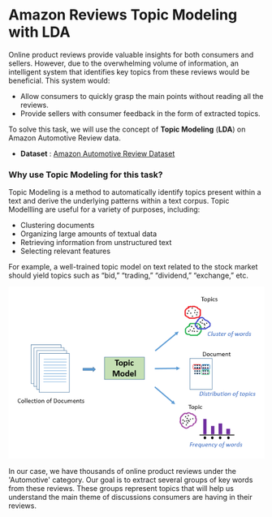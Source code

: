 # Amazon Reviews Topic Modeling with LDA

Online product reviews provide valuable insights for both consumers and sellers. However, due to the overwhelming volume of information, an intelligent system that identifies key topics from these reviews would be beneficial. This system would:
- Allow consumers to quickly grasp the main points without reading all the reviews.
- Provide sellers with consumer feedback in the form of extracted topics.

To solve this task, we will use the concept of **Topic Modeling** (**LDA**) on Amazon Automotive Review data.
- **Dataset** : [Amazon Automotive Review Dataset](http://snap.stanford.edu/data/amazon/productGraph/categoryFiles/reviews_Automotive_5.json.gz)

### Why use Topic Modeling for this task?

Topic Modeling is a method to automatically identify topics present within a text and derive the underlying patterns within a text corpus. Topic Modellling are useful for a variety of purposes, including:
- Clustering documents
- Organizing large amounts of textual data
- Retrieving information from unstructured text
- Selecting relevant features

For example, a well-trained topic model on text related to the stock market should yield topics such as “bid,” “trading,” “dividend,” “exchange,” etc.

![Topic Modelling](data/topic_modelling_image.webp)

In our case, we have thousands of online product reviews under the 'Automotive' category. Our goal is to extract several groups of key words from these reviews. These groups represent topics that will help us understand the main theme of discussions consumers are having in their reviews.

